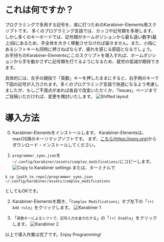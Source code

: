 # これは何ですか？
プログラミングで多用する記号を、楽に打つためのKarabiner-Elements用スクリプトです。
多くのプログラミング言語では、カッコや記号類を多用します。しかし多くのキーボードでは、記号類がホームポジションから最も遠い数字(最上)段にあるため、手全体を大きく移動させなければ届きません。また、小指にあるシフトキーも同時に押さねばならず、疲れを感じる原因となるでしょう。
お手持ちのKarabiner-Elementsにこのスクリプトを導入すれば、ホームポジションから手を動かさずに記号類を打てるようになるため、疲労の低減が期待できます。

具体的には、左手の親指で「英数」キーを押したままにすると、右手側のキーで下図の記号が入力されます。多くのプログラミング言語で快適になるよう考慮しましたが、もしご不満点があれば各自で改変いただくか、「Issues」ページまでご投稿いただければ、変更を検討いたします。
![Shifted layout](https://github.com/S-zebra/karabiner-eisuu-sym/master/readme-images/shift.png)

# 導入方法

0. Karabiner-Elenentsをインストールします。
Karabiner-Elenentsは、macOS用のキーリマップソフトです。
まず、[こちら(https://pqrs.org)](https://pqrs.org/osx/karabiner/)からダウンロード・インストールしてください。

1. `programmer_syms.json`を`~/.config/karabiner/assets/complex_modifications/`にコピーします。
![Copy to Karabiner settings](https://github.com/S-zebra/karabiner-eisuu-sym/master/readme-images/copy.png)
または、ターミナルで
```
$ cp [path_to_repo]/programmer_syms.json ~/.config/karabiner/assets/complex_modifications
```
としてもOKです。

2. Karabiner-Elementsを開き、「`Complex Modifications`」タブ左下の「`(+) Add rule`」をクリックします。
![Karabiner 1](https://github.com/S-zebra/karabiner-eisuu-sym/master/readme-images/kara1.png)

3. 「`英数キーによるシフトで、記号入力を省力化する`」の「`(+) Enable`」をクリックします。
![Karabiner 2](https://github.com/S-zebra/karabiner-eisuu-sym/master/readme-images/kara2.png)

以上で導入作業は完了です。Enjoy Programming!